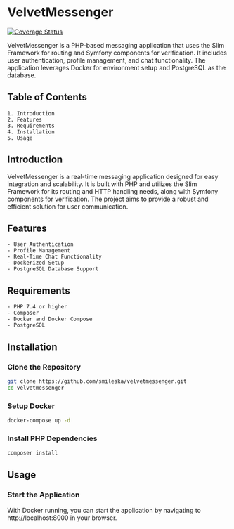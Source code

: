 # VelvetMessenger

[![Coverage Status](https://coveralls.io/repos/github/slimphp/Slim-Skeleton/badge.svg?branch=master)](https://coveralls.io/github/slimphp/Slim-Skeleton?branch=master)

VelvetMessenger is a PHP-based messaging application that uses the Slim Framework for routing and Symfony components for verification. It includes user authentication, profile management, and chat functionality. The application leverages Docker for environment setup and PostgreSQL as the database.

## Table of Contents

    1. Introduction
    2. Features
    3. Requirements
    4. Installation
    5. Usage

## Introduction

VelvetMessenger is a real-time messaging application designed for easy integration and scalability. It is built with PHP and utilizes the Slim Framework for its routing and HTTP handling needs, along with Symfony components for verification. The project aims to provide a robust and efficient solution for user communication.

## Features

    - User Authentication
    - Profile Management
    - Real-Time Chat Functionality
    - Dockerized Setup
    - PostgreSQL Database Support

## Requirements

    - PHP 7.4 or higher
    - Composer
    - Docker and Docker Compose
    - PostgreSQL

## Installation

### Clone the Repository
```bash
git clone https://github.com/smileska/velvetmessenger.git
cd velvetmessenger
```
### Setup Docker
```bash
docker-compose up -d
```
### Install PHP Dependencies
```bash
composer install
```

## Usage

### Start the Application
With Docker running, you can start the application by navigating to http://localhost:8000 in your browser.

